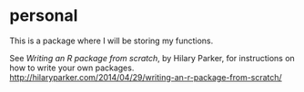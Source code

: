# personal
This is a package where I will be storing my functions.

See _Writing an R package from scratch_, by Hilary Parker, for instructions on how to write your own packages. 
http://hilaryparker.com/2014/04/29/writing-an-r-package-from-scratch/
